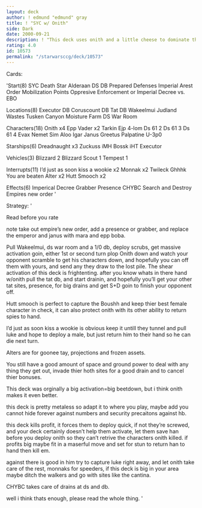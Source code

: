 ```yaml
---
layout: deck
author: ! edmund "edmund" gray
title: ! "SYC w/ Onith"
side: Dark
date: 2000-09-21
description: ! "This deck uses onith and a little cheese to dominate the ground and hopes to get Search and Destroy goin."
rating: 4.0
id: 10573
permalink: "/starwarsccg/deck/10573"
---
```

Cards: 

'Start(8)
SYC
Death Star
Alderaan
DS DB
Prepared Defenses
Imperial Arest Order
Mobilization Points
Oppresive Enforcement or
Imperial Decree vs. EBO

Locations(8)
Executor DB
Coruscount DB
Tat DB
Wakeelmui
Judland Wastes
Tusken Canyon
Moisture Farm
DS War Room

Characters(18)
Onith x4
Epp Vader x2
Tarkin
Ejp 4-lom
Ds 61 2
Ds 61 3
Ds 61 4
Evax
Nemet
Sim Aloo
Igar
Janus Greetus
Palpatine
U-3p0

Starships(6)
Dreadnaught x3
Zuckuss iMH
Bossk iHT
Executor


Vehicles(3)
Blizzard 2
Blizzard Scout 1
Tempest 1

Interrupts(11)
I’d just as soon kiss a wookie x2
Monnak x2
Twileck
Ghhhk
You are beaten
Alter x2
Hutt Smooch x2

Effects(6)
Imperical Decree
Grabber
Presence
CHYBC
Search and Destroy
Empires new order
'

Strategy: '

Read before you rate

note take out empire’s new order, add a presence or grabber, and replace the emperor and janus with mara and epp boba.

Pull Wakeelmui, ds war room and a 1/0 db, deploy scrubs, get massive activation goin, either 1st or second turn plop Onith down and watch your opponent scramble to get his characters down, and hopefully you can off them with yours, and send any they draw to the lost pile.
The shear activation of this deck is frightenting. after you know whats in there hand w/onith pull the tat db, and start drainin, and hopefully you’ll get your other tat sites, presence, for big drains and get S+D goin to finish your opponent off.

Hutt smooch is perfect to capture the Boushh and keep thier best female character in check, it can also protect onith with its other ability to return spies to hand.

I’d just as soon kiss a wookie is obvious keep it untill they tunnel and pull luke and hope to deploy a male, but just return him to their hand so he can die next turn.

Alters are for goonee tay, projections and frozen assets.

You still have a good amount of space and ground power to deal with any thing they get out, invade thier hoth sites for a good drain and to cancel thier bonuses.

This deck was orginally a big activation=big beetdown, but i think onith makes it even better.

this deck is pretty metaless so adapt it to where you play, maybe add you cannot hide forever against numbers and security precaitons against hb.

this deck kills profit, it forces them to deploy quick, if not they’re screwed, and your deck certainly doesn’t help them activate, let them save han before you deploy onith so they can’t retrive the characters onith killed. if profits big maybe fit in a maserful move and set for stun to return han to hand then kill em.

against there is good in him try to capture luke right away, and let onith take care of the rest, monnaks for speeders, if this deck is big in your area maybe ditch the walkers and go with sites like the cantina.

CHYBC takes care of drains at ds and db.

well i think thats enough, please read the whole thing.
'
